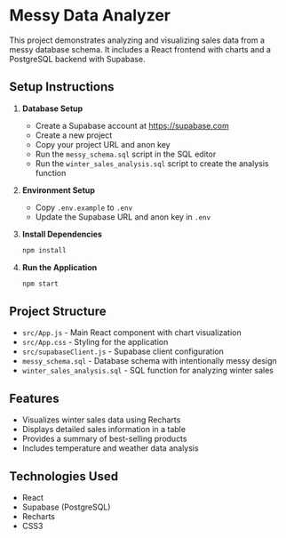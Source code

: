 # Messy Data Analyzer

This project demonstrates analyzing and visualizing sales data from a messy database schema. It includes a React frontend with charts and a PostgreSQL backend with Supabase.

## Setup Instructions

1. **Database Setup**
   - Create a Supabase account at https://supabase.com
   - Create a new project
   - Copy your project URL and anon key
   - Run the `messy_schema.sql` script in the SQL editor
   - Run the `winter_sales_analysis.sql` script to create the analysis function

2. **Environment Setup**
   - Copy `.env.example` to `.env`
   - Update the Supabase URL and anon key in `.env`

3. **Install Dependencies**
   ```bash
   npm install
   ```

4. **Run the Application**
   ```bash
   npm start
   ```

## Project Structure

- `src/App.js` - Main React component with chart visualization
- `src/App.css` - Styling for the application
- `src/supabaseClient.js` - Supabase client configuration
- `messy_schema.sql` - Database schema with intentionally messy design
- `winter_sales_analysis.sql` - SQL function for analyzing winter sales

## Features

- Visualizes winter sales data using Recharts
- Displays detailed sales information in a table
- Provides a summary of best-selling products
- Includes temperature and weather data analysis

## Technologies Used

- React
- Supabase (PostgreSQL)
- Recharts
- CSS3 
